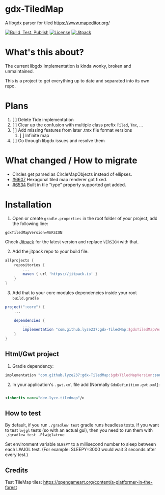 # gdx-TiledMap

A libgdx parser for tiled https://www.mapeditor.org/

[![Build, Test, Publish](https://github.com/lyze237/gdx-TiledMap/workflows/Test/badge.svg?branch=main)](https://github.com/lyze237/gdx-TiledMap/actions?query=workflow%3A%22Test%22)
[![License](https://img.shields.io/github/license/lyze237/gdx-TiledMap)](https://github.com/lyze237/gdx-TiledMap/blob/main/LICENSE)
[![Jitpack](https://jitpack.io/v/lyze237/gdx-TiledMap.svg)](https://jitpack.io/#lyze237/gdx-TiledMap)

# What's this about?

The current libgdx implementation is kinda wonky, broken and unmaintained.

This is a project to get everything up to date and separated into its own repo.

# Plans

1. [ ] Delete Tide implementation
1. [ ] Clear up the confusion with multiple class prefix `Tiled`, `Tmx`, ...
1. [ ] Add missing features from later .tmx file format versions
    1. [ ] Infinite map
1. [ ] Go through libgdx issues and resolve them

# What changed / How to migrate

* Circles get parsed as CircleMapObjects instead of ellipses.
* [#6607](https://github.com/libgdx/libgdx/pull/6607) Hexagonal tiled map renderer got fixed.
* [#6534](https://github.com/libgdx/libgdx/pull/6534) Built in tile "type" property supported got added.

# Installation

1. Open or create `gradle.properties` in the root folder of your project, add the following line:

```properties
gdxTiledMapVersion=VERSION
```

Check [Jitpack](https://jitpack.io/#lyze237/gdx-TiledMap/) for the latest version and replace `VERSION` with that.

2. Add the jitpack repo to your build file.

```groovy
allprojects {
    repositories {
        ...
        maven { url 'https://jitpack.io' }
    }
}
```

3. Add that to your core modules dependencies inside your root `build.gradle`

```groovy
project(":core") {
    ...

    dependencies {
        ...
        implementation "com.github.lyze237:gdx-TiledMap:$gdxTiledMapVersion"
    }
}
```

## Html/Gwt project

1. Gradle dependency:

```groovy
implementation "com.github.lyze237:gdx-TiledMap:$gdxTiledMapVersion:sources"
```

2. In your application's `.gwt.xml` file add (Normally `GdxDefinition.gwt.xml`):

```xml

<inherits name="dev.lyze.tiledmap"/>
```

## How to test

By default, if you run `./gradlew test` gradle runs headless tests. If you want to test `lwjgl` tests (so with an actual
gui), then you need to run them with `./gradlew test -Plwjgl=true`

Set environment variable `SLEEPY` to a millisecond number to sleep between each LWJGL test. (For example: SLEEPY=3000 would wait 3 seconds after every test.)

## Credits

Test TileMap tiles: https://opengameart.org/content/a-platformer-in-the-forest
